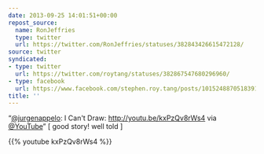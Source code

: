 ```yaml
---
date: 2013-09-25 14:01:51+00:00
repost_source:
  name: RonJeffries
  type: twitter
  url: https://twitter.com/RonJeffries/statuses/382843426615472128/
source: twitter
syndicated:
- type: twitter
  url: https://twitter.com/roytang/statuses/382867547680296960/
- type: facebook
  url: https://www.facebook.com/stephen.roy.tang/posts/10152488705183912
title: ''
---
```


“[@jurgenappelo](https://twitter.com/jurgenappelo/): I Can't Draw: http://youtu.be/kxPzQv8rWs4 via [@YouTube](https://twitter.com/YouTube/)” [ good story! well told ]

{{% youtube kxPzQv8rWs4 %}}